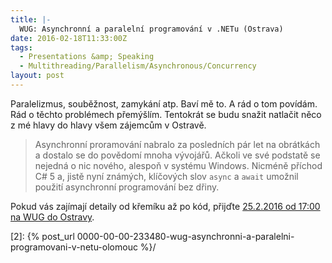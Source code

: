 ```yaml
---
title: |-
  WUG: Asynchronní a paralelní programování v .NETu (Ostrava)
date: 2016-02-18T11:33:00Z
tags:
  - Presentations &amp; Speaking
  - Multithreading/Parallelism/Asynchronous/Concurrency
layout: post
---
```

Paralelizmus, souběžnost, zamykání atp. Baví mě to. A rád o tom povídám. Rád o těchto problémech přemýšlím. Tentokrát se budu snažit natlačit něco z mé hlavy do hlavy všem zájemcům v Ostravě.

> Asynchronní proramování nabralo za posledních pár let na obrátkách a dostalo se do povědomí mnoha vývojářů. Ačkoli ve své podstatě se nejedná o nic nového, alespoň v systému Windows. Nicméně příchod C# 5 a, jistě nyní známých, klíčových slov `async` a `await` umožnil použití asynchronní programování bez dřiny.

Pokud vás zajímají detaily od křemíku až po kód, přijďte [25.2.2016 od 17:00 na WUG do Ostravy][1].

[1]: http://wug.cz/ostrava/akce/776-Asynchronni-a-paralelni-programovani-v-NETu
[2]: {% post_url 0000-00-00-233480-wug-asynchronni-a-paralelni-programovani-v-netu-olomouc %}/